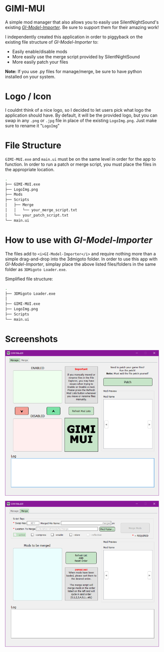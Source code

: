 
# GIMI-MUI

A simple mod manager that also allows you to easily use SilentNightSound's existing [<i>GI-Model-Importer</i>](https://github.com/SilentNightSound/GI-Model-Importer). Be sure to support them for their amazing work! 

I independently created this application in order to piggyback on the existing file structure of <i>GI-Model-Importer</i> to:
- Easily enable/disable mods
- More easily use the merge script provided by SilentNightSound
- More easily patch your files

<b>Note:</b> If you use .py files for manage/merge, be sure to have python installed on your system.

# Logo / Icon
I couldnt think of a nice logo, so I decided to let users pick what logo the application should have. By default, it will be the provided logo, but you can swap in any `.png` or `.jpg` file in place of the existing `LogoImg.png`. Just make sure to rename it "`LogoImg`"

# File Structure
`GIMI-MUI.exe` and `main.ui` must be on the same level in order for the app to function. In order to run a patch or merge script, you must place the files in the appropriate location. 
```bash
.
├── GIMI-MUI.exe
├── LogoImg.png
├── Mods
├── Scripts
│   ├── Merge
│   │   └── your_merge_script.txt
│   └── your_patch_script.txt
└── main.ui
```

# How to use with <i>GI-Model-Importer</i>
The files add to `<i>GI-Model-Importer</i>` and require nothing more than a simple drag-and-drop into the 3dmigoto folder. In order to use this app with <i>GI-Model-Importer</i>, simplay place the above listed files/folders in the same folder as `3DMigoto Loader.exe`.

Simplified file structure:
```bash
.
├── 3DMigoto Loader.exe
│
├── GIMI-MUI.exe
├── LogoImg.png
├── Scripts
└── main.ui
```

# Screenshots
![Manage Tab](images/Manage.png)

![Merge Tab](images/Merge.png)

